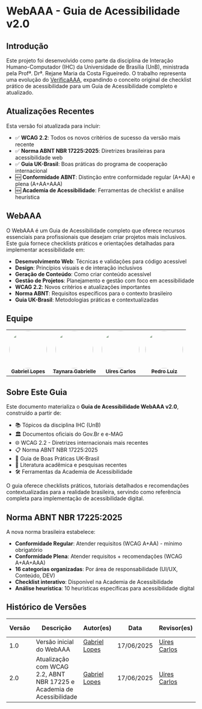 # WebAAA - Guia de Acessibilidade v2.0

## Introdução

Este projeto foi desenvolvido como parte da disciplina de Interação Humano-Computador (IHC) da Universidade de Brasília (UnB), ministrada pela Profª. Drª. Rejane Maria da Costa Figueiredo. O trabalho representa uma evolução do [VerificaAAA](https://github.com/vitorfleonardo/VerificaAAA), expandindo o conceito original de checklist prático de acessibilidade para um Guia de Acessibilidade completo e atualizado.

## Atualizações Recentes

Esta versão foi atualizada para incluir:
- ✅ **WCAG 2.2**: Todos os novos critérios de sucesso da versão mais recente
- ✅ **Norma ABNT NBR 17225:2025**: Diretrizes brasileiras para acessibilidade web
- ✅ **Guia UK-Brasil**: Boas práticas do programa de cooperação internacional
- 🆕 **Conformidade ABNT**: Distinção entre conformidade regular (A+AA) e plena (A+AA+AAA)
- 🆕 **Academia de Acessibilidade**: Ferramentas de checklist e análise heurística

## WebAAA

O WebAAA é um Guia de Acessibilidade completo que oferece recursos essenciais para profissionais que desejam criar projetos mais inclusivos. Este guia fornece checklists práticos e orientações detalhadas para implementar acessibilidade em:

- **Desenvolvimento Web**: Técnicas e validações para código acessível
- **Design**: Princípios visuais e de interação inclusivos
- **Geração de Conteúdo**: Como criar conteúdo acessível
- **Gestão de Projetos**: Planejamento e gestão com foco em acessibilidade
- **WCAG 2.2**: Novos critérios e atualizações importantes
- **Norma ABNT**: Requisitos específicos para o contexto brasileiro
- **Guia UK-Brasil**: Metodologias práticas e contextualizadas

## Equipe

<table align="center">
  <tr>
    <td align="center"><a href="https://github.com/BrzGab"><img style="border-radius: 50%;" src="https://github.com/BrzGab.png" width="100px;" alt=""/><br /><sub><b>Gabriel Lopes</b></sub></a><br />
    <td align="center"><a href="https://github.com/taybalau"><img style="border-radius: 50%;" src="https://github.com/taybalau.png" width="100px;" alt=""/><br /><sub><b>Taynara Gabrielle</b></sub></a><br />   
    <td align="center"><a href="https://github.com/uires2023"><img style="border-radius: 50%;" src="https://github.com/uires2023.png" width="100px;" alt=""/><br /><sub><b>Uires Carlos</b></sub></a><br />   
    <td align="center"><a href="https://github.com/pedroluizfo"><img style="border-radius: 50%;" src="https://github.com/pedroluizfo.png" width="100px;" alt=""/><br /><sub><b>Pedro Luiz</b></sub></a><br />
  </tr>
</table>

## Sobre Este Guia

Este documento materializa o **Guia de Acessibilidade WebAAA v2.0**, construído a partir de:
- 📚 Tópicos da disciplina IHC (UnB)
- 🏛️ Documentos oficiais do Gov.Br e e-MAG
- 🌐 WCAG 2.2 - Diretrizes internacionais mais recentes
- 📋 Norma ABNT NBR 17225:2025
- 🤝 Guia de Boas Práticas UK-Brasil
- 🔬 Literatura acadêmica e pesquisas recentes
- 🛠️ Ferramentas da Academia de Acessibilidade

O guia oferece checklists práticos, tutoriais detalhados e recomendações contextualizadas para a realidade brasileira, servindo como referência completa para implementação de acessibilidade digital.

## Norma ABNT NBR 17225:2025

A nova norma brasileira estabelece:
- **Conformidade Regular**: Atender requisitos (WCAG A+AA) - mínimo obrigatório
- **Conformidade Plena**: Atender requisitos + recomendações (WCAG A+AA+AAA)
- **16 categorias organizadas**: Por área de responsabilidade (UI/UX, Conteúdo, DEV)
- **Checklist interativo**: Disponível na Academia de Acessibilidade
- **Análise heurística**: 10 heurísticas específicas para acessibilidade digital

## Histórico de Versões

| Versão | Descrição                                                      | Autor(es)                            | Data       | Revisor(es)         | Data de revisão |
|--------|----------------------------------------------------------------|--------------------------------------|------------|---------------------|------------------|
| 1.0    | Versão inicial do WebAAA                                        | [Gabriel Lopes](https://github.com/BrzGab) | 17/06/2025 | [Uires Carlos](https://github.com/uires2023)     | 17/06/2025       |
| 2.0    | Atualização com WCAG 2.2, ABNT NBR 17225 e Academia de Acessibilidade | [Gabriel Lopes](https://github.com/BrzGab) | 17/06/2025 | [Uires Carlos](https://github.com/uires2023) | 17/06/2025 |